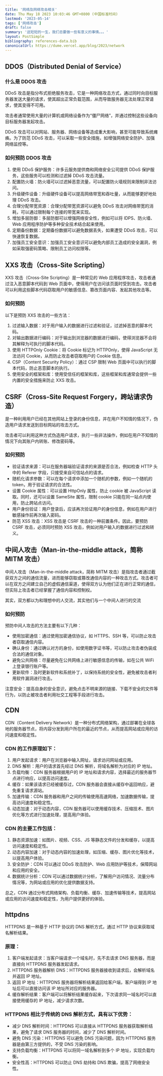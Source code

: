 ```yaml
---
title: '网络及网络攻击相关'
date: Thu May 18 2023 10:03:46 GMT+0800 (中国标准时间)
lastmod: '2023-05-14'
tags: ['网络攻击']
draft: false
summary: '这短短的一生，我们总要做一些有意义的事情。。。'
layout: PostSimple
bibliography: references-data.bib
canonicalUrl: https://dume.vercel.app/blog/2023/network
---
```


## DDOS（Distributed Denial of Service）

### 什么是 DDOS 攻击

DDoS 攻击是指分布式拒绝服务攻击，它是一种网络攻击方式，通过同时向目标服务器发送大量的请求，使其超出正常负载范围，从而导致服务器无法处理正常请求，使其变得不可用。

攻击者通常使用大量的计算机或网络设备作为“僵尸网络”，并通过控制这些设备向目标服务器发起攻击。

DDoS 攻击可以对网站、服务器、网络设备等造成重大影响，甚至可能导致系统瘫痪。为了防范 DDoS 攻击，可以采取一些安全措施，如增强网络安全防护、加强网络监控等。

### 如何预防 DDOS 攻击

1. 使用 DDoS 保护服务：许多云服务提供商和网络安全公司提供 DDoS 保护服务，这些服务可以检测和过滤掉 DDoS 攻击流量。
2. 配置防火墙：防火墙可以过滤掉恶意流量，可以配置防火墙规则来限制非法访问。
3. 升级硬件设备：升级硬件设备可以提高网络带宽和吞吐量，从而能够更好地处理 DDoS 攻击。
4. 合理分配带宽资源：合理分配带宽资源可以避免 DDoS 攻击对网络带宽的消耗，可以通过限制每个连接的带宽来实现。
5. 增加多层防御：多层防御可以增强网络安全性，例如可以将 IDPS、防火墙、Web 应用程序防护等多种安全技术结合起来使用。
6. 定期备份数据：定期备份数据可以避免数据丢失，如果遭受 DDoS 攻击，可以快速恢复数据。
7. 加强员工安全意识：加强员工安全意识可以避免内部员工造成的安全漏洞，例如采取强密码策略、限制员工访问权限等。

## XXS 攻击（Cross-Site Scripting）

XXS 攻击（Cross-Site Scripting）是一种常见的 Web 应用程序攻击，攻击者通过注入恶意脚本代码到 Web 页面中，使得用户在访问该页面时受到攻击。攻击者可以利用这些脚本代码窃取用户的敏感信息、篡改页面内容、发起其他攻击等。

### 如何预防

以下是预防 XXS 攻击的一些方法：

1. 过滤输入数据：对于用户输入的数据进行过滤和验证，过滤掉恶意的脚本代码。
2. 对输出数据进行编码：对于输出到浏览器的数据进行编码，使得浏览器不会将其解释为可执行的脚本代码。
3. 使用 HTTPOnly Cookie：将 Cookie 标记为 HTTPOnly，使得 JavaScript 无法访问 Cookie，从而防止攻击者窃取用户的 Cookie 信息。
4. CSP（Content Security Policy）：通过 CSP 限制 Web 页面中可以执行的脚本代码，防止恶意脚本的执行。
5. 使用安全的框架和库：使用受信任的框架和库，这些框架和库通常会提供一些内置的安全措施来防止 XXS 攻击。

## CSRF（Cross-Site Request Forgery，跨站请求伪造）

是一种利用用户已经在其他网站上登录的身份信息，并在用户不知情的情况下，伪造用户请求发送到目标网站的攻击方式。

攻击者可以利用这种方式伪造用户请求，执行一些非法操作，例如在用户不知情的情况下向其账户内转账、修改密码等。

### 如何预防

- 验证请求来源：可以在服务器端验证请求的来源是否合法，例如检查 HTTP 头中的 Referer 字段，只接受来自可信站点的请求。
- 随机化请求参数：可以在每个请求中添加一个随机的参数，例如一个随机的 token，用于验证请求的合法性。
- 设置 Cookie 属性：可以设置 HttpOnly 属性，防止 cookie 被 JavaScript 读取。同时，还可以设置 SameSite 属性，限制 cookie 只能在同一站点内使用，防止跨站点访问。
- 用户身份验证：用户登录后，应该再次验证用户的身份信息，例如在用户进行敏感操作前再次输入密码。
- 防范 XSS 攻击：XSS 攻击是 CSRF 攻击的一种前置条件。因此，要预防 CSRF 攻击，必须同时预防 XSS 攻击，例如对用户输入的数据进行过滤和转义。

## 中间人攻击（Man-in-the-middle attack，简称 MITM 攻击）

中间人攻击（Man-in-the-middle attack，简称 MITM 攻击）是指攻击者通过截获双方之间的通信流量，进而能够窃取或篡改通信内容的一种攻击方式。攻击者可以在双方之间建立自己的虚假通信渠道，使得双方认为他们正在进行正常的通信，但实际上攻击者已经掌握了通信内容和控制权。

其实，双方都以为和理想中的人交流，其实他们与一个中间人进行的交流

### 如何预防

预防中间人攻击的方法主要有以下几种：

- 使用加密通信：通过使用加密通信协议，如 HTTPS、SSH 等，可以防止攻击者窃取通信内容。
- 确认身份：通过确认对方的身份，如使用数字证书等，可以防止攻击者伪装成合法的通信对象。
- 避免公共网络：尽量避免在公共网络上进行敏感信息的传输，如在公共 WiFi 上登录银行账户等。
- 更新软件：及时更新软件和系统补丁，以保持系统的安全性，避免被攻击者利用软件漏洞进行攻击。

注意安全：提高自身的安全意识，避免点击不明来源的链接、下载不安全的文件等行为，以防止被攻击者利用社交工程等手段进行攻击。

## CDN

CDN（Content Delivery Network）是一种分布式网络架构，通过部署在全球各地的服务器节点，将内容分发到用户所在的最近的节点，从而提高网站或应用的访问速度和稳定性。

### CDN 的工作原理如下：

1. 用户发起请求：用户在浏览器中输入网址，请求访问网站或应用。
2. DNS 解析：用户的请求首先经过 DNS 解析，将域名解析为对应的 IP 地址。
3. 负载均衡：CDN 服务器根据用户的 IP 地址和请求内容，选择最近的服务器节点进行响应，以提高访问速度。
4. 缓存：如果该请求已经被缓存过，CDN 服务器会直接从缓存中返回响应，避免重复请求源站。
5. 加速传输：CDN 服务器和用户之间的传输使用高速网络，加速数据传输，提高访问速度和稳定性。
6. 动态加速：对于动态内容，CDN 服务器可以使用缓存技术、压缩技术、图片优化等方式进行加速处理，提高用户体验。

### CDN 的主要工作包括：

1. 静态资源加速：如图片、视频、CSS、JS 等静态文件的分发和缓存，以提高访问速度和稳定性。
2. 动态内容加速：对于动态内容的加速处理，如压缩、缓存、图片优化等技术，以提高用户体验。
3. 安全防护：CDN 可以通过 DDoS 攻击防护、Web 应用防护等技术，保障网站和应用的安全。
4. 数据统计分析：CDN 可以通过数据统计分析，了解用户访问情况、流量分布情况等，为网站或应用的优化提供数据支持。

总之，CDN 通过分布式网络架构、负载均衡、缓存、加速传输等技术，提高网站或应用的访问速度和稳定性，为用户提供更好的体验。

## httpdns

HTTPDNS 是一种基于 HTTP 协议的 DNS 解析方式，通过 HTTP 协议来获取域名解析结果。

### 原理：

1. 客户端发起请求：当客户端请求一个域名时，先不去请求 DNS 服务器，而是直接向 HTTPDNS 服务器发起请求。
2. HTTPDNS 服务器解析 DNS：HTTPDNS 服务器接收到请求后，会解析域名并返回 IP 地址。
3. 返回 IP 地址：HTTPDNS 服务器将解析结果返回给客户端，客户端得到 IP 地址后可以直接访问该 IP 地址所对应的服务器。
4. 缓存解析结果：客户端可以将解析结果缓存起来，下次请求同一域名时可以直接使用缓存的 IP 地址，减少请求次数。

### HTTPDNS 相比于传统的 DNS 解析方式，具有以下优势：

- 减少 DNS 解析时间：HTTPDNS 可以直接从 HTTPDNS 服务器获取解析结果，避免了请求 DNS 服务器的时间，减少了 DNS 解析时间。
- 避免 DNS 污染：HTTPDNS 可以避免 DNS 污染问题，因为 HTTPDNS 服务器是由第三方提供的，不受 DNS 污染的影响。
- 支持负载均衡：HTTPDNS 可以将同一域名解析到多个 IP 地址，实现负载均衡。
- 安全性高：HTTPDNS 可以防止 DNS 劫持和 DNS 欺骗，提高了网络安全性。
